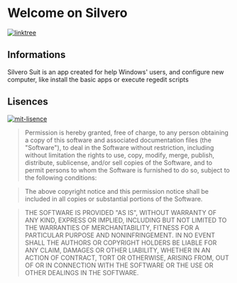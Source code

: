 # Welcome on Silvero 

[![linktree](https://img.shields.io/badge/linktree-10cf04?style=for-the-badge&logo=linktree&logoColor=white)](https://linktr.ee/deltim)
## Informations
Silvero Suit is an app created for help Windows' users, and configure new computer, like install the basic apps or execute regedit scripts

## Lisences
[![mit-lisence](https://img.shields.io/badge/Lisence-MIT-blue?style=for-the-badge&logo=github&logoColor=white)](https://opensource.org/licenses/MIT)

> Permission is hereby granted, free of charge, to any person obtaining a copy of this software and associated documentation files (the "Software"), to deal in the Software without restriction, including without limitation the rights to use, copy, modify, merge, publish, distribute, sublicense, and/or sell copies of the Software, and to permit persons to whom the Software is furnished to do so, subject to the following conditions:

> The above copyright notice and this permission notice shall be included in all copies or substantial portions of the Software.

> THE SOFTWARE IS PROVIDED "AS IS", WITHOUT WARRANTY OF ANY KIND, EXPRESS OR IMPLIED, INCLUDING BUT NOT LIMITED TO THE WARRANTIES OF MERCHANTABILITY, FITNESS FOR A PARTICULAR PURPOSE AND NONINFRINGEMENT. IN NO EVENT SHALL THE AUTHORS OR COPYRIGHT HOLDERS BE LIABLE FOR ANY CLAIM, DAMAGES OR OTHER LIABILITY, WHETHER IN AN ACTION OF CONTRACT, TORT OR OTHERWISE, ARISING FROM, OUT OF OR IN CONNECTION WITH THE SOFTWARE OR THE USE OR OTHER DEALINGS IN THE SOFTWARE.
